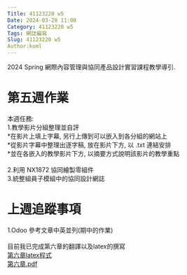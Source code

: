 ```yaml
---
Title: 41123220 w5
Date: 2024-03-28 11:00
Category: 41123220 w5
Tags: 網誌編寫
Slug: 41123220 w5
Author:koml
---
```


2024 Spring 網際內容管理與協同產品設計實習課程教學導引.

<!-- PELICAN_END_SUMMARY -->

# 第五週作業
本週任務:<br>
1.教學影片分組整理並自評<br>
*在影片上填上字幕, 另行上傳到可以嵌入到各分組的網站上<br>
*從影片字幕中整理出逐字稿, 放在影片下方, 以 .txt 連結安排<br>
*並在各嵌入的教學影片下方, 以摘要方式說明該影片的教學重點<br>
<br>
2.利用 NX1872 協同繪製零組件<br>
3.統整組員子模組中的協同設計網誌<br>

# 上週追蹤事項
1.Odoo 參考文章中英並列(期中的作業)<br>
<br>
目前我已完成第六章的翻譯以及latex的撰寫<br>
[第六章latex程式](https://github.com/Changyou41123220/cd2024/files/14893969/CHAPTER6.txt)<br>
[第六章.pdf](https://github.com/Changyou41123220/cd2024/files/14893973/CHAPTER6.pdf)<br>

